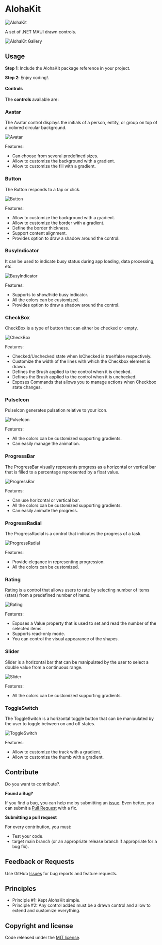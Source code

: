 # AlohaKit

![AlohaKit](https://raw.githubusercontent.com/jsuarezruiz/AlohaKit/main/images/alohakit-promo.png)

A set of .NET MAUI drawn controls.

![AlohaKit Gallery](https://raw.githubusercontent.com/jsuarezruiz/AlohaKit/main/images/alohakit-gallery.png)

## Usage

**Step 1**: Include the AlohaKit package reference in your project. 

**Step 2**: Enjoy coding!.

#### Controls

The **controls** available are:

### Avatar

The Avatar control displays the initials of a person, entity, or group on top of a colored circular background.

![Avatar](https://raw.githubusercontent.com/jsuarezruiz/AlohaKit/main/images/alohakit-avatar.png)

Features:
- Can choose from several predefined sizes.
- Allow to customize the background with a gradient.
- Allow to customize the fill with a gradient.

### Button

The Button responds to a tap or click.

![Button](https://raw.githubusercontent.com/jsuarezruiz/AlohaKit/main/images/alohakit-button.png)

Features:
- Allow to customize the background with a gradient.
- Allow to customize the border with a gradient.
- Define the border thickness.
- Support content alignment.
- Provides option to draw a shadow around the control.

### BusyIndicator

It can be used to indicate busy status during app loading, data processing, etc.

![BusyIndicator](https://raw.githubusercontent.com/jsuarezruiz/AlohaKit/main/images/alohakit-busyindicator.png)

Features:
- Supports to show/hide busy indicator.
- All the colors can be customized.
- Provides option to draw a shadow around the control.

### CheckBox

CheckBox is a type of button that can either be checked or empty.

![CheckBox](https://raw.githubusercontent.com/jsuarezruiz/AlohaKit/main/images/alohakit-checkbox.png)

Features:
- Checked/Unchecked state when IsChecked is true/false respectively.
- Customize the width of the lines with which the Checkbox element is drawn.
- Defines the Brush applied to the control when it is checked.
- Defines the Brush applied to the control when it is unchecked.
- Exposes Commands that allows you to manage actions when Checkbox state changes.
      
### PulseIcon

PulseIcon generates pulsation relative to your icon.

![PulseIcon](https://raw.githubusercontent.com/jsuarezruiz/AlohaKit/main/images/alohakit-pulseicon.png)

Features:
- All the colors can be customized supporting gradients.
- Can easily manage the animation.

### ProgressBar

The ProgressBar visually represents progress as a horizontal or vertical bar that is filled to a percentage represented by a float value.

![ProgressBar](https://raw.githubusercontent.com/jsuarezruiz/AlohaKit/main/images/alohakit-progressbar.png)

Features:
- Can use horizontal or vertical bar.
- All the colors can be customized supporting gradients.
- Can easily animate the progress.

### ProgressRadial

The ProgressRadial is a control that indicates the progress of a task.

![ProgressRadial](https://raw.githubusercontent.com/jsuarezruiz/AlohaKit/main/images/alohakit-progressradial.png)

Features:
- Provide elegance in representing progression.
- All the colors can be customized.

### Rating

Rating is a control that allows users to rate by selecting number of items (stars) from a predefined number of items.

![Rating](https://raw.githubusercontent.com/jsuarezruiz/AlohaKit/main/images/alohakit-rating.png)

Features:
- Exposes a Value property that is used to set and read the number of the selected items.
- Supports read-only mode.
- You can control the visual appearance of the shapes.

### Slider

Slider is a horizontal bar that can be manipulated by the user to select a double value from a continuous range.

![Slider](https://raw.githubusercontent.com/jsuarezruiz/AlohaKit/main/images/alohakit-slider.png)

Features:
- All the colors can be customized supporting gradients.

### ToggleSwitch

The ToggleSwitch is a horizontal toggle button that can be manipulated by the user to toggle between on and off states.

![ToggleSwitch](https://raw.githubusercontent.com/jsuarezruiz/AlohaKit/main/images/alohakit-toggleswitch.png)

Features:
- Allow to customize the track with a gradient.
- Allow to customize the thumb with a gradient.

## Contribute

Do you want to contribute?.

**Found a Bug?**

If you find a bug, you can help me by submitting an [issue](https://github.com/jsuarezruiz/AlohaKit/issues). Even better, you can submit a [Pull Request](https://github.com/jsuarezruiz/AlohaKit/pulls) with a fix.

**Submitting a pull request**

For every contribution, you must:
- Test your code.
- target main branch (or an appropriate release branch if appropriate for a bug fix).

## Feedback or Requests

Use GitHub [Issues](https://github.com/jsuarezruiz/AlohaKit/issues) for bug reports and feature requests.

## Principles

* Principle #1: Kept AlohaKit simple.
* Principle #2: Any control added must be a drawn control and allow to extend and customize everything.

## Copyright and license

Code released under the [MIT license](https://opensource.org/licenses/MIT).